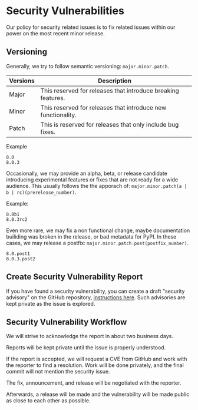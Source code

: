 # Security Vulnerabilities

Our policy for security related issues is to fix related issues within our power on the most recent minor release.

## Versioning

Generally, we try to follow semantic versioning: `major.minor.patch`.

Versions | Description
-------- | -----------
Major    | This reserved for releases that introduce breaking features.
Minor    | This reserved for releases that introduce new functionality.
Patch    | This is reserved for releases that only include bug fixes.

Example

```
8.0
8.0.3
```

Occasionally, we may provide an alpha, beta, or release candidate introducing experimental features or fixes that are
not ready for a wide audience. This usually follows the the apporach of: `major.minor.patch(a | b | rc)(prerelease_number)`.

Example:

```
8.0b1
8.0.3rc2
```

Even more rare, we may fix a non functional change, maybe documentation builiding was broken in the release, or bad
metadata for PyPI. In these cases, we may release a postfix: `major.minor.patch.post(postfix_number)`.

```
8.0.post1
8.0.3.post2
```

## Create Security Vulnerability Report

If you have found a security vulnerability, you can create a draft "security advisory" on the GitHub repository,
[instructions here](https://docs.github.com/en/code-security/security-advisories/repository-security-advisories/creating-a-repository-security-advisory).
Such advisories are kept private as the issue is explored.

## Security Vulnerability Workflow

We will strive to acknowledge the report in about two business days.

Reports will be kept private until the issue is properly understood.

If the report is accepted, we will request a CVE from GitHub and work with the reporter to find a resolution. Work will
be done privately, and the final commit will not mention the security issue.

The fix, announcement, and release will be negotiated with the reporter.

Afterwards, a release will be made and the vulnerability will be made public as close to each other as possible.
